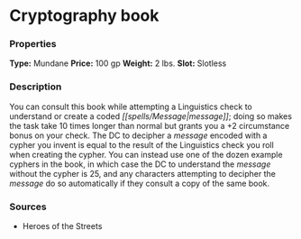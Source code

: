 ﻿---
Title: "Cryptography book"
Type: "Mundane"
Price: "100 gp"
Weight: "2 lbs."
Slot: "Slotless"
Description: |
  "You can consult this book while attempting a Linguistics check to understand or create a coded message; doing so makes the task take 10 times longer than normal but grants you a +2 circumstance bonus on your check. The DC to decipher a message encoded with a cypher you invent is equal to the result of the Linguistics check you roll when creating the cypher. You can instead use one of the dozen example cyphers in the book, in which case the DC to understand the message without the cypher is 25, and any characters attempting to decipher the message do so automatically if they consult a copy of the same book."
Sources: "['Heroes of the Streets']"
---

# Cryptography book

### Properties

**Type:** Mundane **Price:** 100 gp **Weight:** 2 lbs. **Slot:** Slotless

### Description

You can consult this book while attempting a Linguistics check to understand or create a coded _[[spells/Message|message]]_; doing so makes the task take 10 times longer than normal but grants you a +2 circumstance bonus on your check. The DC to decipher a _message_ encoded with a cypher you invent is equal to the result of the Linguistics check you roll when creating the cypher. You can instead use one of the dozen example cyphers in the book, in which case the DC to understand the _message_ without the cypher is 25, and any characters attempting to decipher the _message_ do so automatically if they consult a copy of the same book.

### Sources

* Heroes of the Streets